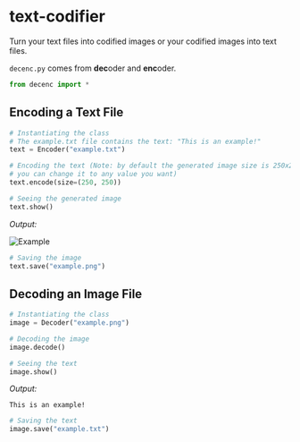 # text-codifier

Turn your text files into codified images or your codified images into text files.

`decenc.py` comes from **dec**oder and **enc**oder.

```python
from decenc import *
```

## Encoding a Text File

```python
# Instantiating the class
# The example.txt file contains the text: "This is an example!"
text = Encoder("example.txt")

# Encoding the text (Note: by default the generated image size is 250x250,
# you can change it to any value you want)
text.encode(size=(250, 250))

# Seeing the generated image
text.show()
```

*Output:*

![Example](https://github.com/gabrielstork/text-codifier/blob/main/images/example.png)

```python
# Saving the image
text.save("example.png")
```

## Decoding an Image File

```python
# Instantiating the class
image = Decoder("example.png")

# Decoding the image
image.decode()

# Seeing the text
image.show()
```

*Output:*

```
This is an example!
```

```python
# Saving the text
image.save("example.txt")
```